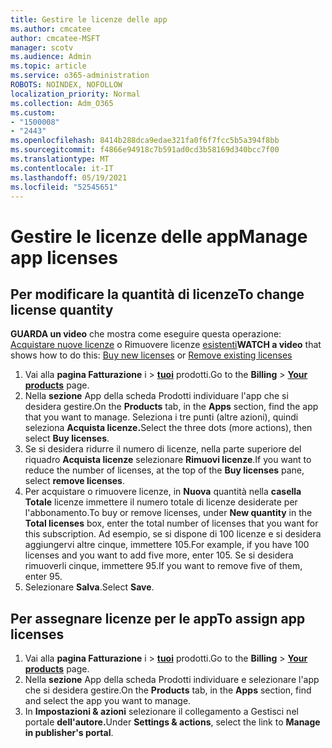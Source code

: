 ```yaml
---
title: Gestire le licenze delle app
ms.author: cmcatee
author: cmcatee-MSFT
manager: scotv
ms.audience: Admin
ms.topic: article
ms.service: o365-administration
ROBOTS: NOINDEX, NOFOLLOW
localization_priority: Normal
ms.collection: Adm_O365
ms.custom:
- "1500008"
- "2443"
ms.openlocfilehash: 8414b288dca9edae321fa0f6f7fcc5b5a394f8bb
ms.sourcegitcommit: f4866e94918c7b591ad0cd3b58169d340bcc7f00
ms.translationtype: MT
ms.contentlocale: it-IT
ms.lasthandoff: 05/19/2021
ms.locfileid: "52545651"
---
```

# <a name="manage-app-licenses"></a><span data-ttu-id="577cc-102">Gestire le licenze delle app</span><span class="sxs-lookup"><span data-stu-id="577cc-102">Manage app licenses</span></span>

## <a name="to-change-license-quantity"></a><span data-ttu-id="577cc-103">Per modificare la quantità di licenze</span><span class="sxs-lookup"><span data-stu-id="577cc-103">To change license quantity</span></span>

<span data-ttu-id="577cc-104">**GUARDA un video** che mostra come eseguire questa operazione: [Acquistare nuove licenze](https://go.microsoft.com/fwlink/p/?linkid=2154857) o Rimuovere licenze [esistenti](https://go.microsoft.com/fwlink/p/?linkid=2154938)</span><span class="sxs-lookup"><span data-stu-id="577cc-104">**WATCH a video** that shows how to do this: [Buy new licenses](https://go.microsoft.com/fwlink/p/?linkid=2154857) or [Remove existing licenses](https://go.microsoft.com/fwlink/p/?linkid=2154938)</span></span>

1. <span data-ttu-id="577cc-105">Vai alla **pagina Fatturazione** i  >  **[tuoi](https://go.microsoft.com/fwlink/p/?linkid=842054)** prodotti.</span><span class="sxs-lookup"><span data-stu-id="577cc-105">Go to the **Billing** > **[Your products](https://go.microsoft.com/fwlink/p/?linkid=842054)** page.</span></span>
2. <span data-ttu-id="577cc-106">Nella **sezione** App della  scheda Prodotti individuare l'app che si desidera gestire.</span><span class="sxs-lookup"><span data-stu-id="577cc-106">On the **Products** tab, in the **Apps** section, find the app that you want to manage.</span></span> <span data-ttu-id="577cc-107">Seleziona i tre punti (altre azioni), quindi seleziona **Acquista licenze.**</span><span class="sxs-lookup"><span data-stu-id="577cc-107">Select the three dots (more actions), then select **Buy licenses**.</span></span>
3. <span data-ttu-id="577cc-108">Se si desidera ridurre il numero di licenze, nella parte superiore del riquadro **Acquista licenze** selezionare **Rimuovi licenze**.</span><span class="sxs-lookup"><span data-stu-id="577cc-108">If you want to reduce the number of licenses, at the top of the **Buy licenses** pane, select **remove licenses**.</span></span>
4. <span data-ttu-id="577cc-109">Per acquistare o rimuovere licenze, in **Nuova** quantità nella **casella Totale** licenze immettere il numero totale di licenze desiderate per l'abbonamento.</span><span class="sxs-lookup"><span data-stu-id="577cc-109">To buy or remove licenses, under **New quantity** in the **Total licenses** box, enter the total number of licenses that you want for this subscription.</span></span> <span data-ttu-id="577cc-110">Ad esempio, se si dispone di 100 licenze e si desidera aggiungervi altre cinque, immettere 105.</span><span class="sxs-lookup"><span data-stu-id="577cc-110">For example, if you have 100 licenses and you want to add five more, enter 105.</span></span> <span data-ttu-id="577cc-111">Se si desidera rimuoverli cinque, immettere 95.</span><span class="sxs-lookup"><span data-stu-id="577cc-111">If you want to remove five of them, enter 95.</span></span>
5. <span data-ttu-id="577cc-112">Selezionare **Salva**.</span><span class="sxs-lookup"><span data-stu-id="577cc-112">Select **Save**.</span></span>

## <a name="to-assign-app-licenses"></a><span data-ttu-id="577cc-113">Per assegnare licenze per le app</span><span class="sxs-lookup"><span data-stu-id="577cc-113">To assign app licenses</span></span>

1. <span data-ttu-id="577cc-114">Vai alla **pagina Fatturazione** i  >  **[tuoi](https://go.microsoft.com/fwlink/p/?linkid=842054)** prodotti.</span><span class="sxs-lookup"><span data-stu-id="577cc-114">Go to the **Billing** > **[Your products](https://go.microsoft.com/fwlink/p/?linkid=842054)** page.</span></span>
2. <span data-ttu-id="577cc-115">Nella **sezione** App della  scheda Prodotti individuare e selezionare l'app che si desidera gestire.</span><span class="sxs-lookup"><span data-stu-id="577cc-115">On the **Products** tab, in the **Apps** section, find and select the app you want to manage.</span></span>
3. <span data-ttu-id="577cc-116">In **Impostazioni & azioni** selezionare il collegamento a Gestisci nel portale **dell'autore.**</span><span class="sxs-lookup"><span data-stu-id="577cc-116">Under **Settings & actions**, select the link to **Manage in publisher's portal**.</span></span>